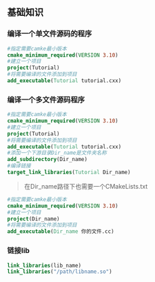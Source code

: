 ## 基础知识
### 编译一个单文件源码的程序
```cmake
#指定需要camke最小版本
cmake_minimum_required(VERSION 3.10)
#建立一个项目
project(Tutorial)
#将需要编译的文件添加到项目
add_executable(Tutorial tutorial.cxx)
```
### 编译一个多文件源码程序
```cmake
#指定需要camke最小版本
cmake_minimum_required(VERSION 3.10)
#建立一个项目
project(Tutorial)
#将需要编译的文件添加到项目
add_executable(Tutorial tutorial.cxx)
#添加一个下游目录Dir_name是文件夹名称
add_subdirectory(Dir_name)
#编译链接
target_link_libraries(Tutorial Dir_name)
```
> 在Dir_name路径下也需要一个CMakeLists.txt
```cmake
#指定需要camke最小版本
cmake_minimum_required(VERSION 3.10)
#建立一个项目
project(Dir_name)
#将需要编译的文件添加到项目
add_executable(Dir_name 你的文件.cc)
```
### 链接lib
```cmake
link_libraries(lib_name)
link_libraries("/path/libname.so")
```